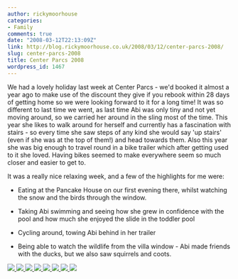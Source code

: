 ```yaml
---
author: rickymoorhouse
categories:
- Family
comments: true
date: "2008-03-12T22:13:09Z"
link: http://blog.rickymoorhouse.co.uk/2008/03/12/center-parcs-2008/
slug: center-parcs-2008
title: Center Parcs 2008
wordpress_id: 1467
---
```


We had a lovely holiday last week at Center Parcs - we'd booked it almost a year ago to make use of the discount they give if you rebook within 28 days of getting home so we were looking forward to it for a long time! It was so different to last time we went, as last time Abi was only tiny and not yet moving around, so we carried her around in the sling most of the time. This year she likes to walk around for herself and currently has a fascination with stairs - so every time she saw steps of any kind she would say 'up stairs' (even if she was at the top of them!) and head towards them. Also this year she was big enough to travel round in a bike trailer which after getting used to it she loved. Having bikes seemed to make everywhere seem so much closer and easier to get to.





It was a really nice relaxing week, and a few of the highlights for me were:






  * Eating at the Pancake House on our first evening there, whilst watching the snow and the birds through the window.


  * Taking Abi swimming and seeing how she grew in confidence with the pool and how much she enjoyed the slide in the toddler pool


  * Cycling around, towing Abi behind in her trailer


  * Being able to watch the wildlife from the villa window - Abi made friends with the ducks, but we also saw squirrels and coots.





[  ![](/ricky/images/blog/centerparcs3.png)  ](/ricky/images/blog/centerparcs3.jpg)  [  ![](/ricky/images/blog/centerparcs4.png)  ](/ricky/images/blog/centerparcs4.jpg)  [  ![](/ricky/images/blog/centerparcs5.png)  ](/ricky/images/blog/centerparcs5.jpg)  [  ![](/ricky/images/blog/centerparcs6.png)  ](/ricky/images/blog/centerparcs6.jpg)  [  ![](/ricky/images/blog/centerparcs7.png)  ](/ricky/images/blog/centerparcs7.jpg)  [  ![](/ricky/images/blog/centerparcs8.png)  ](/ricky/images/blog/centerparcs8.jpg)  [  ![](/ricky/images/blog/centerparcs2.png)  ](/ricky/images/blog/centerparcs2.jpg)  [  ![](/ricky/images/blog/centerparcs1.png)  ](/ricky/images/blog/centerparcs1.jpg)

